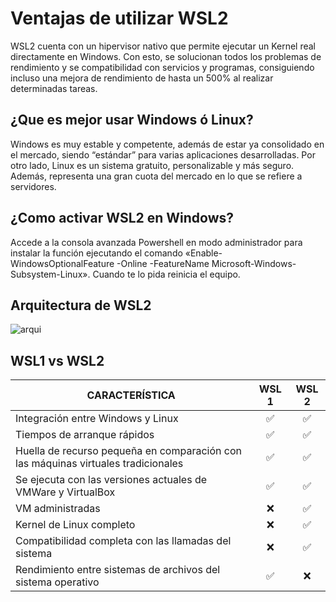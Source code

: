 # __Ventajas de utilizar WSL2__
WSL2 cuenta con un hipervisor nativo que permite ejecutar un Kernel real directamente en Windows. Con esto, se solucionan todos los problemas de rendimiento y se compatibilidad con servicios y programas, consiguiendo incluso una mejora de rendimiento de hasta un 500% al realizar determinadas tareas.

## __¿Que es mejor usar Windows ó Linux?__

Windows es muy estable y competente, además de estar ya consolidado en el mercado, siendo “estándar” para varias aplicaciones desarrolladas. Por otro lado, Linux es un sistema gratuito, personalizable y más seguro. Además, representa una gran cuota del mercado en lo que se refiere a servidores.

## __¿Como activar WSL2 en Windows?__
Accede a la consola avanzada Powershell en modo administrador para instalar la función ejecutando el comando «Enable-WindowsOptionalFeature -Online -FeatureName Microsoft-Windows-Subsystem-Linux». Cuando te lo pida reinicia el equipo.

## __Arquitectura de WSL2__

![arqui](https://www.wikiversus.com/informatica/windows/como-instalar-wsl-windows-subsystem-for-linux-windows-10/)

## __WSL1 vs WSL2__
|     <text style = "display:block; text-align: Center">**CARACTERÍSTICA**</text>    |     **WSL 1** |     **WSL 2** |
|---|:---:|:---:|
|     Integración entre Windows y Linux |     :white_check_mark:    |     :white_check_mark:    |
|     Tiempos de arranque rápidos |     :white_check_mark:    |     :white_check_mark:    |
|     Huella de recurso pequeña en comparación con las máquinas virtuales tradicionales |     :white_check_mark:    |     :white_check_mark:    |
|     Se ejecuta con las versiones actuales de VMWare y VirtualBox |     :white_check_mark:    |     :white_check_mark:    |
|     VM administradas |     :x:    |     :white_check_mark:    |
|     Kernel de Linux completo |     :x:    |     :white_check_mark:    |
|     Compatibilidad completa con las llamadas del sistema |     :x:    |     :white_check_mark:    |
|     Rendimiento entre sistemas de archivos del sistema operativo    |     :white_check_mark:    |     :x:    |
